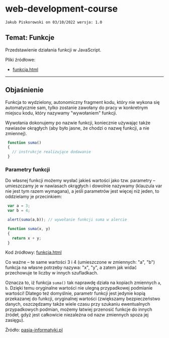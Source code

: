 # web-development-course

`Jakub Piskorowski on 03/10/2022 wersja: 1.0`

## Temat: Funkcje

Przedstawienie działania funkcji w JavaScript.

Pliki źródłowe: 
- [funkcja.html](funkcja.html)

---

## Objaśnienie

Funkcja to wydzielony, autonomiczny fragment kodu, który nie wykona się automatycznie sam, tylko zostanie zawołany do pracy w konkretnym miejscu kodu, który nazywamy "wywołaniem" funkcji.

Wywołania dokonujemy po nazwie funkcji, koniecznie używając także nawiasów okrągłych (aby było jasne, że chodzi o nazwę funkcji, a nie zmiennej). 

``` JavaScript
 function suma()
 {
   // instrukcje realizujące dodawanie
 } 
```

 ### Parametry funkcji

 Do własnej funkcji możemy wysłać jakieś wartości jako tzw. parametry – umieszczamy je w nawiasach okrągłych i dowolnie nazywamy (klauzula var nie jest tym razem wymagana), a jeśli parametrów jest więcej niż jeden, to oddzielamy je przecinkiem:
``` JavaScript
 var a = 3;
 var b = 4;

 alert(suma(a,b)); // wywołanie funkcji suma w alercie

 function suma(x, y)
 {
   return x + y;
 } 
 ``` 
 Kod źródłowy: [funkcja.html](funkcja.html)

Co ważne – te same wartości 3 i 4 (umieszczone w zmiennych: "a", "b") funkcja na własne potrzeby nazywa: "x", "y", a zatem jak widać przechowuje te liczby w innych szufladkach.

Oznacza to, iż funkcja `suma()` tak naprawdę działa na kopiach zmiennych `a`, `b`. Dzięki temu oryginalne wartości nie ulegną przypadkowej podmianie wartości! Dlatego też domyślnie, parametr funkcji jest jedynie kopią przekazanej do funkcji, oryginalnej wartości (zwiększamy bezpieczeństwo danych, oszczędzamy także wiele czasu przy szukaniu ewentualnych przypadkowych podmian, możemy łatwiej przenosić funkcje do innych źródeł, gdyż jest całkowicie niezależna od nazw zmiennych spoza jej zasięgu).

 Źródło: [pasja-informatyki.pl](https://pasja-informatyki.pl/programowanie-webowe/funkcje-parametry-funkcji/)

